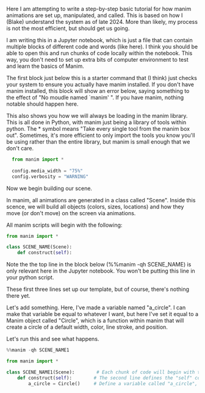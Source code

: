 Here I am attempting to write a step-by-step basic tutorial for how manim animations are set up, manipulated, and called.  This is based on how I (Blake) understand the system as of late 2024.  More than likely, my process is not the most efficient, but should get us going.

I am writing this in a Jupyter notebook, which is just a file that can contain multiple blocks of different code and words (like here).  I think you should be able to open this and run chunks of code locally within the notebook.  This way, you don't need to set up extra bits of computer environment to test and learn the basics of Manim.

The first block just below this is a starter command that (I think) just checks your system to ensure you actually have manim installed.  If you don't have manim installed, this block will show an error below, saying something to the effect of "No moudle named `manim' ".  If you have manim, nothing notable should happen here.

This also shows you how we will always be loading in the manim library.  This is all done in Python, with manim just being a library of tools within python.  The * symbol means "Take every single tool from the manim box out".  Sometimes, it's more efficient to only import the tools you know you'll be using rather than the entire library, but manim is small enough that we don't care. 

```python
  from manim import *
   
  config.media_width = "75%"
  config.verbosity = "WARNING"
```

Now we begin building our scene.

In manim, all animations are generated in a class called "Scene".  Inside this scence, we will build all objects (colors, sizes, locations) and how they move (or don't move) on the screen via animations. 

All manim scripts will begin with the following:

```python
from manim import *

class SCENE_NAME(Scene):
    def construct(self):
```

Note the the top line in the block below (%%manim -qh SCENE_NAME) is only relevant here in the Jupyter notebook.  You won't be putting this line in your python script.

These first three lines set up our template, but of course, there's nothing there yet.

Let's add something.  Here, I've made a variable named "a_circle".  I can make that variable be equal to whatever I want, but here I've set it equal to a Manim object called "Circle", which is a function within manim that will create a circle of a default width, color, line stroke, and position. 

Let's run this and see what happens. 

```python
%%manim -qh SCENE_NAME1

from manim import *

class SCENE_NAME1(Scene):        # Each chunk of code will begin with these two lines. The first line defines a 'class' called SCENE_NAME, which has the type "scene"
    def construct(self):        # The second line defines the "self" construct.  I'm not entirely sure what this does, but you need it for things to work. 
        a_circle = Circle()     # Define a variable called "a_circle", which will be the MObject "Circle".  Currently, no paramenters are passed to the Circle function. 
```



